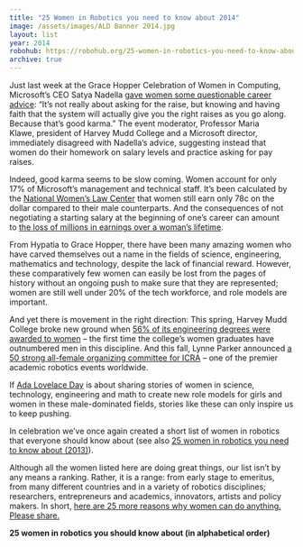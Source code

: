 ```yaml
---
title: "25 Women in Robotics you need to know about 2014"
image: /assets/images/ALD Banner 2014.jpg
layout: list
year: 2014
robohub: https://robohub.org/25-women-in-robotics-you-need-to-know-about-2014/
archive: true
---
```

Just last week at the Grace Hopper Celebration of Women in Computing, Microsoft’s CEO Satya Nadella [gave women some questionable career advice](https://www.slate.com/blogs/future_tense/2014/10/09/microsoft_ceo_satya_nadella_says_women_shouldn_t_ask_for_raises_at_women.html): “It’s not really about asking for the raise, but knowing and having faith that the system will actually give you the right raises as you go along. Because that’s good karma.” The event moderator, Professor Maria Klawe, president of Harvey Mudd College and a Microsoft director, immediately disagreed with Nadella’s advice, suggesting instead that women do their homework on salary levels and practice asking for pay raises. 

Indeed, good karma seems to be slow coming. Women account for only 17% of Microsoft’s management and technical staff. It’s been calculated by the [National Women’s Law Center](https://nwlc.org/issue/equal-pay-and-the-wage-gap/) that women still earn only 78c on the dollar compared to their male counterparts. And the consequences of not negotiating a starting salary at the beginning of one’s career can amount to [the loss of millions in earnings over a woman’s lifetime](https://www.npr.org/2011/02/14/133599768/ask-for-a-raise-most-women-hesitate).

From Hypatia to Grace Hopper, there have been many amazing women who have carved themselves out a name in the fields of science, engineering, mathematics and technology, despite the lack of financial reward. However, these comparatively few women can easily be lost from the pages of history without an ongoing push to make sure that they are represented; women are still well under 20% of the tech workforce, and role models are important.

And yet there is movement in the right direction: This spring, Harvey Mudd College broke new ground when [56% of its engineering degrees were awarded to women](https://www.hmc.edu/about-hmc/2014/05/20/harvey-mudd-graduates-landmark-class/) – the first time the college’s women graduates have outnumbered men in this discipline. And this fall, Lynne Parker announced [a 50 strong all-female organizing committee for ICRA](https://robohub.org/women-in-engineering-at-iros-2014/) – one of the premier academic robotics events worldwide.

If [Ada Lovelace Day](https://findingada.com/) is about sharing stories of women in science, technology, engineering and math to create new role models for girls and women in these male-dominated fields, stories like these can only inspire us to keep pushing.

In celebration we’ve once again created a short list of women in robotics that everyone should know about (see also [25 women in robotics you need to know about (2013)](https://robohub.org/25-women-in-robotics-you-need-to-know-about/)).

Although all the women listed here are doing great things, our list isn’t by any means a ranking. Rather, it is a range: from early stage to emeritus, from many different countries and in a variety of robotics disciplines; researchers, entrepreneurs and academics, innovators, artists and policy makers. In short, [here are 25 more reasons why women can do anything. Please share.](https://twitter.com/home/?status=here%20are%2025%20more%20reasons%20why%20women%20can%20do%20anything.%20Please%20share.%20https://robohub.org/25-women-in-robotics-you-need-to-know-about-2014/%20@Robohub) 

**25 women in robotics you should know about (in alphabetical order)**
